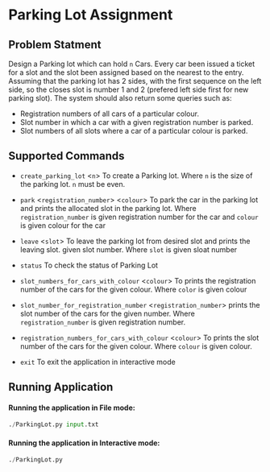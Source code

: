 # Parking Lot Assignment

## Problem Statment
Design a Parking lot which can hold `n` Cars. Every car been issued a ticket for a slot and the slot been assigned based on the nearest to the entry. Assuming that the parking lot has 2 sides, with the first sequence on the left side, so the closes slot is number 1 and 2 (prefered left side first for new parking slot). The system should also return some queries such as:

- Registration numbers of all cars of a particular colour.
- Slot number in which a car with a given registration number is parked.
- Slot numbers of all slots where a car of a particular colour is parked.

## Supported Commands

- `create_parking_lot` <`n`>
To create a Parking lot. Where `n` is the size of the parking lot. `n` must be even.

- `park` <`registration_number`> <`colour`>
To park the car in the parking lot and prints the allocated slot in the parking lot. Where `registration_number` is given registration number for the car and `colour` is given colour for the car

- `leave` <`slot`>
To leave the parking lot from desired slot and prints the leaving slot. given slot number. Where `slot` is given sloat number

- `status`
To check the status of Parking Lot

- `slot_numbers_for_cars_with_colour` <`colour`>
To prints the registration number of the cars for the given colour. Where `color` is given colour

- `slot_number_for_registration_number` <`registration_number`>
prints the slot number of the cars for the given number. Where `registration_number` is given registration number.

- `registration_numbers_for_cars_with_colour` <`colour`>
To prints the slot number of the cars for the given colour.  Where `colour` is given colour.

- `exit`
To exit the application in interactive mode

## Running Application
#### Running the application in File mode:

```python
./ParkingLot.py input.txt
```

#### Running the application in Interactive mode:

```python
./ParkingLot.py
```